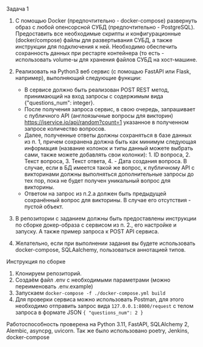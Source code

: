 Задача 1

1. С помощью Docker (предпочтительно - docker-compose) развернуть образ с любой опенсорсной СУБД
 (предпочтительно - PostgreSQL). Предоставить все необходимые скрипты и конфигурационные (docker/compose)
 файлы для развертывания СУБД, а также инструкции для подключения к ней. Необходимо обеспечить сохранность данных
 при рестарте контейнера (то есть - использовать volume-ы для хранения файлов СУБД на хост-машине.

1. Реализовать на Python3 веб сервис (с помощью FastAPI или Flask, например), выполняющий следующие функции:

   * В сервисе должно быть реализован POST REST метод, принимающий на вход запросы с содержимым вида {"questions_num": integer}.
   * После получения запроса сервис, в свою очередь, запрашивает с публичного API (англоязычные вопросы для викторин) https://jservice.io/api/random?count=1 указанное в полученном запросе количество вопросов.
   * Далее, полученные ответы должны сохраняться в базе данных из п. 1, причем сохранена должна быть как минимум следующая информация (название колонок и типы данный можете выбрать сами, также можете добавлять свои колонки): 1. ID вопроса, 2. Текст вопроса, 3. Текст ответа, 4. - Дата создания вопроса. В случае, если в БД имеется такой же вопрос, к публичному API с викторинами должны выполняться дополнительные запросы до тех пор, пока не будет получен уникальный вопрос для викторины.
   * Ответом на запрос из п.2.a должен быть предыдущей сохранённый вопрос для викторины. В случае его отсутствия - пустой объект.
1. В репозитории с заданием должны быть предоставлены инструкции по сборке докер-образа с сервисом из п. 2., его настройке и запуску. А также пример запроса к POST API сервиса.
1. Желательно, если при выполнении задания вы будете использовать docker-compose, SQLAalchemy, пользоваться аннотацией типов.

Инструкция по сборке
1. Клонируем репозиторий.
2. Создаём файл .env с необходимыми параметрами (можно переименовать .env.example)
3. Запускаем ```docker-compose -f ./docker-compose.yml build```
4. Для проверки сервиса можно использовать Postman, для этого необходимо отправить запрос вида ```127.0.0.1:8000/request``` с телом запроса в формате JSON ```{
     "questions_num": 2
}```

Работоспособность проверена на Python 3.11, FastAPI, SQLAlchemy 2, Alembic, asyncpg, uvicorn. Так же было использовано poetry, Jenkins, docker-compose 
